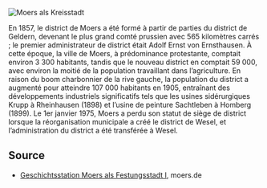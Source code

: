 ![Moers als Kreisstadt](./images/moers-gs/p8.1.jpg)

En 1857, le district de Moers a été formé à partir de parties du district de Geldern, devenant le plus grand comté prussien avec 565 kilomètres carrés ; le premier administrateur de district était Adolf Ernst von Ernsthausen. À cette époque, la ville de Moers, à prédominance protestante, comptait environ 3 300 habitants, tandis que le nouveau district en comptait 59 000, avec environ la moitié de la population travaillant dans l’agriculture. En raison du boom charbonnier de la rive gauche, la population du district a augmenté pour atteindre 107 000 habitants en 1905, entraînant des développements industriels significatifs tels que les usines sidérurgiques Krupp à Rheinhausen (1898) et l’usine de peinture Sachtleben à Homberg (1899). Le 1er janvier 1975, Moers a perdu son statut de siège de district lorsque la réorganisation municipale a créé le district de Wesel, et l’administration du district a été transférée à Wesel.

Source
------

* [Geschichtsstation Moers als Festungsstadt I], moers.de

[Geschichtsstation Moers als Festungsstadt I]: https://www-moers-de.translate.goog/leben-moers/geschichtsstation/geschichtsstation-06-moers-als-festungsstadt-i?_x_tr_sl=de&_x_tr_tl=fr
